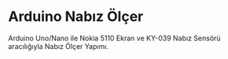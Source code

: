 # Arduino Nabız Ölçer
Arduino Uno/Nano ile Nokia 5110 Ekran ve KY-039 Nabız Sensörü aracılığıyla Nabız Ölçer Yapımı.
